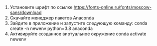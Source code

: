 1. Установите шрифт по ссылке https://fonts-online.ru/fonts/moscow-sans/download
2. Скачайте менеджер пакетов Anaconda
3. Зайдите в приложение и запустите следующую команду: conda create -n newenv python=3.8 anaconda
4. Активируйте созданное виртуальное окружение conda activate newenv
